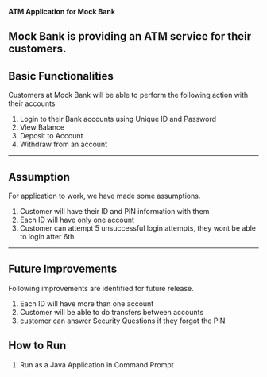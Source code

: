 **ATM Application for Mock Bank**

Mock Bank is providing an ATM service for their customers.
---

## Basic Functionalities

Customers at Mock Bank will be able to perform the following action with their accounts

1. Login to their Bank accounts using Unique ID and Password
2. View Balance 
3. Deposit to Account
4. Withdraw from an account

---

## Assumption

For application to work, we have made some assumptions.

1. Customer will have their ID and PIN information with them
2. Each ID will have only one account
3. Customer can attempt 5 unsuccessful login attempts, they wont be able to login after 6th.


---

## Future Improvements

Following improvements are identified for future release. 

1. Each ID will have more than one account
2. Customer will be able to do transfers between accounts
3. customer can answer Security Questions if they forgot the PIN

## How to Run
1. Run as a Java Application in Command Prompt

